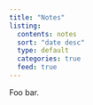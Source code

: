 ```yaml
---
title: "Notes"
listing:
  contents: notes
  sort: "date desc"
  type: default
  categories: true
  feed: true
---
```


Foo bar.

